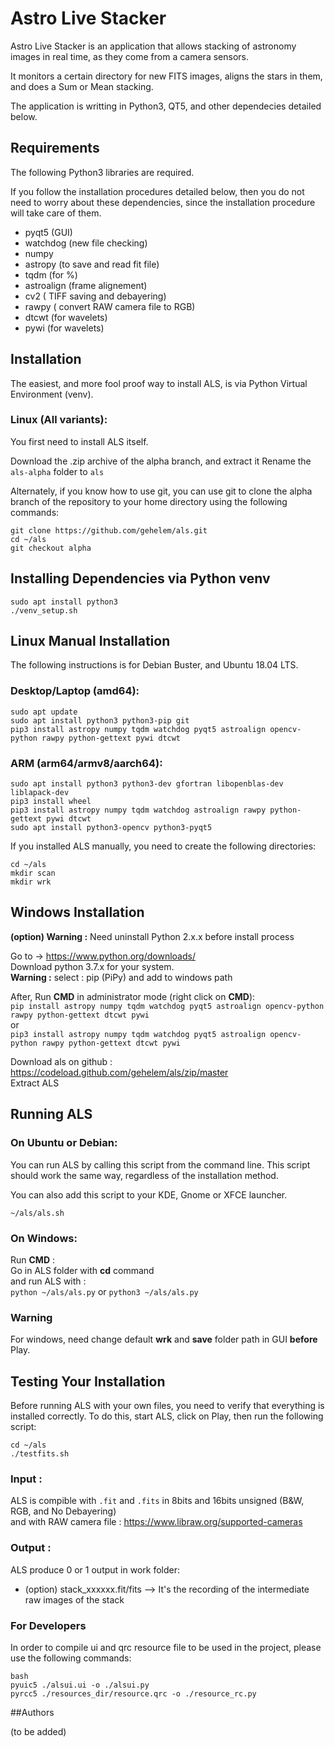 # Astro Live Stacker
Astro Live Stacker is an application that allows stacking of astronomy images
in real time, as they come from a camera sensors. 

It monitors a certain directory for new FITS images, aligns the stars in them,
and does a Sum or Mean stacking.

The application is writting in Python3, QT5, and other dependecies detailed below.

## Requirements
The following Python3 libraries are required.

If you follow the installation procedures detailed below, then you do not need to
worry about these dependencies, since the installation procedure will take care of
them. 

- pyqt5 (GUI)
- watchdog (new file checking)
- numpy 
- astropy (to save and read fit file)
- tqdm (for %)
- astroalign (frame alignement)
- cv2 ( TIFF saving and debayering)
- rawpy ( convert RAW camera file to RGB)
- dtcwt (for wavelets)
- pywi (for wavelets)

## Installation
The easiest, and more fool proof way to install ALS, is via Python Virtual Environment (venv).

### Linux (All variants):
You first need to install ALS itself.

Download the .zip archive of the alpha branch, and extract it
Rename the `als-alpha` folder to `als`

Alternately, if you know how to use git, you can use git to clone the alpha branch of the repository
to your home directory using the following commands:
```
git clone https://github.com/gehelem/als.git
cd ~/als 
git checkout alpha
```
## Installing Dependencies via Python venv
```
sudo apt install python3
./venv_setup.sh
```

## Linux Manual Installation
The following instructions is for Debian Buster, and Ubuntu 18.04 LTS.

### Desktop/Laptop (amd64):
```
sudo apt update
sudo apt install python3 python3-pip git
pip3 install astropy numpy tqdm watchdog pyqt5 astroalign opencv-python rawpy python-gettext pywi dtcwt
```  
### ARM (arm64/armv8/aarch64):
```
sudo apt install python3 python3-dev gfortran libopenblas-dev liblapack-dev
pip3 install wheel
pip3 install astropy numpy tqdm watchdog astroalign rawpy python-gettext pywi dtcwt
sudo apt install python3-opencv python3-pyqt5
```  

If you installed ALS manually, you need to create the following directories:
```
cd ~/als 
mkdir scan  
mkdir wrk
```
## Windows Installation
__(option) Warning :__ Need uninstall Python 2.x.x before install process


Go to -> https://www.python.org/downloads/  
Download python 3.7.x for your system.  
__Warning :__ select : pip (PiPy) and add to windows path  

After, Run __CMD__ in administrator mode (right click on __CMD__):  
`pip install astropy numpy tqdm watchdog pyqt5 astroalign opencv-python rawpy python-gettext dtcwt pywi`  
or  
`pip3 install astropy numpy tqdm watchdog pyqt5 astroalign opencv-python rawpy python-gettext dtcwt pywi`

Download als on github : https://codeload.github.com/gehelem/als/zip/master  
Extract ALS

## Running ALS

### On Ubuntu or Debian:
You can run ALS by calling this script from the command line. This script should work the same way,
regardless of the installation method.

You can also add this script to your KDE, Gnome or XFCE launcher.
```
~/als/als.sh
```

### On Windows:
Run __CMD__ :  
Go in ALS folder with __cd__ command  
and run ALS with :  
`python ~/als/als.py` or `python3 ~/als/als.py`
      
### Warning 

For windows, need change default __wrk__ and __save__ folder path in GUI __before__ Play.

## Testing Your Installation
Before running ALS with your own files, you need to verify that everything is 
installed correctly. To do this, start ALS, click on Play, then run the following script:

```
cd ~/als
./testfits.sh
```

### Input :

ALS is compible with `.fit` and `.fits` in 8bits and 16bits unsigned (B&W, RGB, and No Debayering)  
and with RAW camera file : https://www.libraw.org/supported-cameras

### Output :

ALS produce 0 or 1 output in work folder: 
- (option) stack_xxxxxx.fit/fits --> It's the recording of the intermediate raw images of the stack

### For Developers
In order to compile ui and qrc resource file to be used in the project, please use the following commands:
```
bash
pyuic5 ./alsui.ui -o ./alsui.py 
pyrcc5 ./resources_dir/resource.qrc -o ./resource_rc.py
```

##Authors

(to be added)
